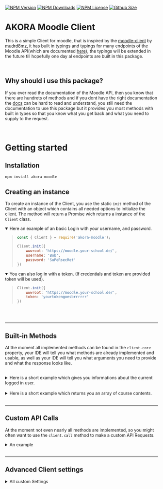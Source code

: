 [![NPM Version](https://img.shields.io/npm/v/akora-moodle?color=00DEC8&style=for-the-badge)](https://www.npmjs.com/package/akora-moodle)
[![NPM Downloads](https://img.shields.io/npm/dt/akora-moodle?color=00DEC8&style=for-the-badge)](https://www.npmjs.com/package/akora-moodle)
[![NPM License](https://img.shields.io/npm/l/akora-moodle?color=00DEC8&style=for-the-badge)](https://www.npmjs.com/package/akora-moodle)
[![Github Size](https://img.shields.io/github/repo-size/discord-card/levelcard?color=00DEC8&label=SIZE&style=for-the-badge)](https://www.npmjs.com/package/akora-moodle)

# AKORA Moodle Client
This is a simple Client for moodle, that is inspired by the [moodle-client](https://www.npmjs.com/package/moodle-client) by [mudrd8mz](https://www.npmjs.com/~mudrd8mz), it has built in typings and typings for many endpoints of the Moodle API(which are documented [here](https://learn.cineca.it/pluginfile.php/1/theme_adaptable/adaptablemarketingimages/0/api.htm)), the typings will be extended in the future till hopefully one day al endpoints are built in this package.

<br>

## Why should i use this package?
If you ever read the documentation of the Moodle API, then you know that there are hundrets of methods and if you dont have the right documentation the [docs](https://docs.moodle.org) can be hard to read and understand, you still need the documentation to use this package but it provides you most methods with built in types so that you know what you get back and what you need to supply to the request. 

<br>

# Getting started
## Installation
```bash
npm install akora-moodle
```

## Creating an instance
To create an instance of the Client, you use the static `init` method of the Client with an object which contains all needed options to initialize the client. The method will return a Promise wich returns a instance of the `Client` class.

<details open><summary>Here an example of an basic Login with your username, and password.</summary><p>

> ```js
> const { Client } = require('akora-moodle');
> 
> Client.init({
>     wwwroot: 'https://moodle.your-school.de/',
>     username: 'Bob',
>     password: 'SuPeRsecRet'
> })
> ```
</p></details>

<details open><summary>You can also log in with a token. (If credentials and token are provided token will be used).</summary><p>

> ```js
> Client.init({
>     wwwroot: 'https://moodle.your-school.de/',
>     token: 'yourtokengoesbrrrrrr'
> })
> ```
</p></details>

<br><br>

----------

## Built-in Methods
At the moment all implemented methods can be found in the `client.core` property, your IDE will tell you what methods are already implemented and usable, as well as your IDE will tell you what arguments you need to provide and what the response looks like.

<br>

<details><summary>Here is a short example which gives you informations about the current logged in user.</summary><p>

> ```js
> const { Client } = require('akora-moodle');
> 
> Client.init({
>     wwwroot: 'https://moodle.your-school.de/',
>     token: 'yourtokengoesbrrrrrr'
> }).then(async (client) => {
>     var info = await client.core.getInfo();
> 
>     console.log('You are Logged in as %s %s', info.firstname, info.lastname)
> }).catch((err) => {
>     console.log('Something went wrong ._.', err);
> });
> ```
</p></details>

<br>

<details><summary>Here is a short example which returns you an array of course contents.</summary><p>

> ```js
> const { Client } = require('akora-moodle');
> 
> client.init({
>     wwwroot: 'https://moodle.your-school.de/',
>     token: 'yourtokengoesbrrrrrr'
> }).then(async (client) => {
>     var contents = await client.core.course.getContents({
>         courseid: 3272
>     });
>
>     console.log('There are %s Sections in this Course', contents.length)
> }).catch((err) => {
>     console.log('Something went wrong ._.', err);
> });
> ```
</p></details>

<br>

----------

## Custom API Calls
At the moment not even nearly all methods are implemented, so you might often want to use the `client.call` method to make a custom API Requests.

<details><summary>An example</summary><p>

> ```js
> const { Client } = require('akora-moodle');
> 
> Client.init({
>     wwwroot: 'https://moodle.your-school.de/',
>     token: 'yourtokengoesbrrrrrr',
> }).then(async (client) => {
>     var response = await client.call({
>         wsfunction: 'core_not_implemented_yet',
>         method: 'POST',
>         args: {
>             someid: 123
>         }
>         //You can also provide settings > for advanced usage
>     })
> }).catch((err) => {
>     console.log('Something went wrong ._.', err);
> });
> ```
</p></details>


<br>

----------

## Advanced Client settings
<details><summary>All custom Settings</summary><p>

> ```js
> const { Client } = require('akora-moodle');
> 
> Client.init({
>     wwwroot: 'https://moodle.your-school.de/',
>     token: 'yourtokengoesbrrrrrr',
>     // The web service to use, default is moodle_mobile_app
>     service: 'moodle_mobile_app',
>     // If set to false, SSL certificates do not need to be valid.
>     strictSSL: true,
>     // Will enable the built-in Logger
>     logger: true
> })
> ```
</p></details>